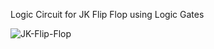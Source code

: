 Logic Circuit for JK Flip Flop using Logic Gates

![JK-Flip-Flop](https://user-images.githubusercontent.com/110713458/235493992-ad80afd4-54a0-45fb-ba1d-659cb7fdea12.jpg)
